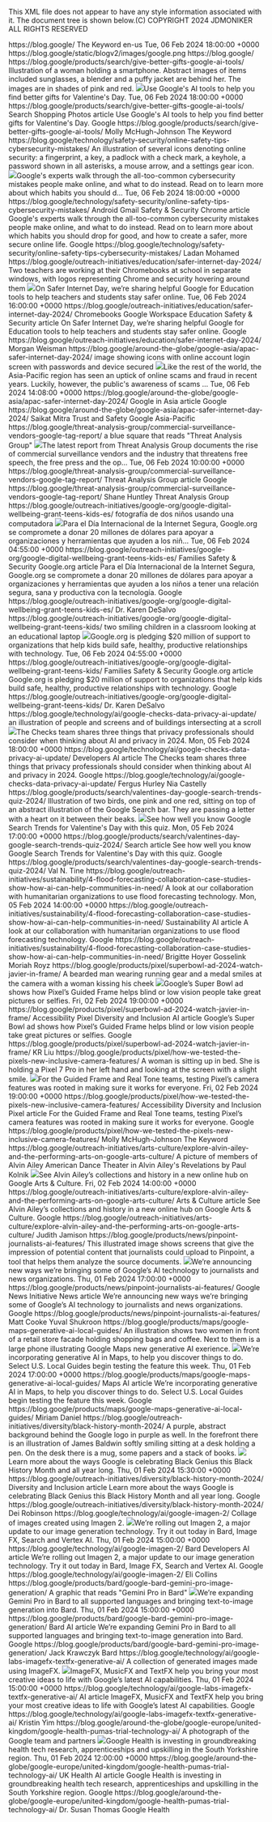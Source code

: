 This XML file does not appear to have any style information associated with it. The document tree is shown below.(C) COPYRIGHT 2024 JDMONIKER ALL 
RIGHTS RESERVED
<rss xmlns:atom="http://www.w3.org/2005/Atom" xmlns:content="http://purl.org/rss/1.0/modules/content/" xmlns:dc="http://purl.org/dc/elements/1.1/" xmlns:media="http://search.yahoo.com/mrss/" version="2.0">
<channel>
<title>The Keyword</title>
<link>https://blog.google/</link>
<description>The Keyword</description>
<atom:link href="https://blog.google/rss/" rel="self"/>
<language>en-us</language>
<lastBuildDate>Tue, 06 Feb 2024 18:00:00 +0000</lastBuildDate>
<image>
<url>https://blog.google/static/blogv2/images/google.png</url>
<title>The Keyword</title>
<link>https://blog.google/</link>
</image>
<item>
<title>6 AI tools to help you give better gifts</title>
<link>https://blog.google/products/search/give-better-gifts-google-ai-tools/</link>
<media:content height="540" medium="image" url="https://storage.googleapis.com/gweb-uniblog-publish-prod/images/EMEA-AI-Valentines-Gifting-01.max-600x600.format-webp.webp" width="540"/>
<media:description>Illustration of a woman holding a smartphone. Abstract images of items included sunglasses, a blender and a puffy jacket are behind her. The images are in shades of pink and red.</media:description>
<description><img src="https://storage.googleapis.com/gweb-uniblog-publish-prod/images/EMEA-AI-Valentines-Gifting-01.max-600x600.format-webp.webp">Use Google's AI tools to help you find better gifts for Valentine's Day.</description>
<pubDate>Tue, 06 Feb 2024 18:00:00 +0000</pubDate>
<guid>https://blog.google/products/search/give-better-gifts-google-ai-tools/</guid>
<category>Search</category>
<category>Shopping</category>
<category>Photos</category>
<og xmlns:og="http://ogp.me/ns#">
<type>article</type>
<title>6 AI tools to help you give better gifts</title>
<description>Use Google's AI tools to help you find better gifts for Valentine's Day.</description>
<site_name>Google</site_name>
<url>https://blog.google/products/search/give-better-gifts-google-ai-tools/</url>
</og>
<author xmlns:author="http://www.w3.org/2005/Atom">
<name>Molly McHugh-Johnson</name>
<title>Contributor</title>
<department>The Keyword</department>
<company/>
</author>
</item>
<item>
<title>6 cybersecurity mistakes people make — and what to do instead</title>
<link>https://blog.google/technology/safety-security/online-safety-tips-cybersecurity-mistakes/</link>
<media:content height="540" medium="image" url="https://storage.googleapis.com/gweb-uniblog-publish-prod/images/CybersecurityMistakes_Hero-1.max-600x600.format-webp.webp" width="540"/>
<media:description>An illustration of several icons denoting online security: a fingerprint, a key, a padlock with a check mark, a keyhole, a password shown in all asterisks, a mouse arrow, and a settings gear icon.</media:description>
<description><img src="https://storage.googleapis.com/gweb-uniblog-publish-prod/images/CybersecurityMistakes_Hero-1.max-600x600.format-webp.webp">Google's experts walk through the all-too-common cybersecurity mistakes people make online, and what to do instead. Read on to learn more about which habits you should d…</description>
<pubDate>Tue, 06 Feb 2024 18:00:00 +0000</pubDate>
<guid>https://blog.google/technology/safety-security/online-safety-tips-cybersecurity-mistakes/</guid>
<category>Android</category>
<category>Gmail</category>
<category>Safety & Security</category>
<category>Chrome</category>
<og xmlns:og="http://ogp.me/ns#">
<type>article</type>
<title>6 cybersecurity mistakes people make — and what to do instead</title>
<description>Google's experts walk through the all-too-common cybersecurity mistakes people make online, and what to do instead. Read on to learn more about which habits you should drop for good, and how to create a safer, more secure online life.</description>
<site_name>Google</site_name>
<url>https://blog.google/technology/safety-security/online-safety-tips-cybersecurity-mistakes/</url>
</og>
<author xmlns:author="http://www.w3.org/2005/Atom">
<name>Ladan Mohamed</name>
<title/>
<department/>
<company/>
</author>
</item>
<item>
<title>5 ways Google for Education helps teachers and students stay safer online</title>
<link>https://blog.google/outreach-initiatives/education/safer-internet-day-2024/</link>
<media:content height="540" medium="image" url="https://storage.googleapis.com/gweb-uniblog-publish-prod/images/021-SEC-EDU___Safer_internet_da.max-600x600.format-webp.webp" width="540"/>
<media:description>Two teachers are working at their Chromebooks at school in separate windows, with logos representing Chrome and security hovering around them</media:description>
<description><img src="https://storage.googleapis.com/gweb-uniblog-publish-prod/images/021-SEC-EDU___Safer_internet_da.max-600x600.format-webp.webp">On Safer Internet Day, we’re sharing helpful Google for Education tools to help teachers and students stay safer online.</description>
<pubDate>Tue, 06 Feb 2024 16:00:00 +0000</pubDate>
<guid>https://blog.google/outreach-initiatives/education/safer-internet-day-2024/</guid>
<category>Chromebooks</category>
<category>Google Workspace</category>
<category>Education</category>
<category>Safety & Security</category>
<og xmlns:og="http://ogp.me/ns#">
<type>article</type>
<title>5 ways Google for Education helps teachers and students stay safer online</title>
<description>On Safer Internet Day, we’re sharing helpful Google for Education tools to help teachers and students stay safer online.</description>
<site_name>Google</site_name>
<url>https://blog.google/outreach-initiatives/education/safer-internet-day-2024/</url>
</og>
<author xmlns:author="http://www.w3.org/2005/Atom">
<name>Morgan Weisman</name>
<title>Google for Education team</title>
<department/>
<company/>
</author>
</item>
<item>
<title>A collaborative effort to create a safer internet for Asia-Pacific</title>
<link>https://blog.google/around-the-globe/google-asia/apac-safer-internet-day-2024/</link>
<media:content height="540" medium="image" url="https://storage.googleapis.com/gweb-uniblog-publish-prod/images/Option_1_-_Blog_Header_-_Croppe.max-600x600.format-webp_epykbw1.webp" width="540"/>
<media:description>image showing icons with online account login screen with passwords and device secured</media:description>
<description><img src="https://storage.googleapis.com/gweb-uniblog-publish-prod/images/Option_1_-_Blog_Header_-_Croppe.max-600x600.format-webp_epykbw1.webp">Like the rest of the world, the Asia-Pacific region has seen an uptick of online scams and fraud in recent years. Luckily, however, the public&#x27;s awareness of scams …</description>
<pubDate>Tue, 06 Feb 2024 14:08:00 +0000</pubDate>
<guid>https://blog.google/around-the-globe/google-asia/apac-safer-internet-day-2024/</guid>
<category>Google in Asia</category>
<og xmlns:og="http://ogp.me/ns#">
<type>article</type>
<title>A collaborative effort to create a safer internet for Asia-Pacific</title>
<description/>
<site_name>Google</site_name>
<url>https://blog.google/around-the-globe/google-asia/apac-safer-internet-day-2024/</url>
</og>
<author xmlns:author="http://www.w3.org/2005/Atom">
<name>Saikat Mitra</name>
<title>Vice President and Head</title>
<department>Trust and Safety</department>
<company>Google Asia-Pacific</company>
</author>
</item>
<item>
<title>Buying Spying: How the commercial surveillance industry works and what can be done about it</title>
<link>https://blog.google/threat-analysis-group/commercial-surveillance-vendors-google-tag-report/</link>
<media:content height="540" medium="image" url="https://storage.googleapis.com/gweb-uniblog-publish-prod/images/TAG_PzwyAeM.max-600x600.format-webp.webp" width="540"/>
<media:description>a blue square that reads "Threat Analysis Group"</media:description>
<description><img src="https://storage.googleapis.com/gweb-uniblog-publish-prod/images/TAG_PzwyAeM.max-600x600.format-webp.webp">The latest report from Threat Analysis Group documents the rise of commercial surveillance vendors and the industry that threatens free speech, the free press and the op…</description>
<pubDate>Tue, 06 Feb 2024 10:00:00 +0000</pubDate>
<guid>https://blog.google/threat-analysis-group/commercial-surveillance-vendors-google-tag-report/</guid>
<category>Threat Analysis Group</category>
<og xmlns:og="http://ogp.me/ns#">
<type>article</type>
<title>Buying Spying: How the commercial surveillance industry works and what can be done about it</title>
<description/>
<site_name>Google</site_name>
<url>https://blog.google/threat-analysis-group/commercial-surveillance-vendors-google-tag-report/</url>
</og>
<author xmlns:author="http://www.w3.org/2005/Atom">
<name>Shane Huntley</name>
<title>Senior Director</title>
<department>Threat Analysis Group</department>
<company/>
</author>
</item>
<item>
<title>Nuevas colaboraciones, asistencia y herramientas para promocionar el bienestar digital de niños y adolescentes</title>
<link>https://blog.google/outreach-initiatives/google-org/google-digital-wellbeing-grant-teens-kids-es/</link>
<media:content height="540" medium="image" url="https://storage.googleapis.com/gweb-uniblog-publish-prod/images/106_50_6204204_3103860102_5_Qq3.max-600x600.format-webp.webp" width="540"/>
<media:description>fotografía de dos niños usando una computadora</media:description>
<description><img src="https://storage.googleapis.com/gweb-uniblog-publish-prod/images/106_50_6204204_3103860102_5_Qq3.max-600x600.format-webp.webp">Para el Día Internacional de la Internet Segura, Google.org se compromete a donar 20 millones de dólares para apoyar a organizaciones y herramientas que ayuden a los niñ…</description>
<pubDate>Tue, 06 Feb 2024 04:55:00 +0000</pubDate>
<guid>https://blog.google/outreach-initiatives/google-org/google-digital-wellbeing-grant-teens-kids-es/</guid>
<category>Families</category>
<category>Safety & Security</category>
<category>Google.org</category>
<og xmlns:og="http://ogp.me/ns#">
<type>article</type>
<title>Nuevas colaboraciones, asistencia y herramientas para promocionar el bienestar digital de niños y adolescentes</title>
<description>Para el Día Internacional de la Internet Segura, Google.org se compromete a donar 20 millones de dólares para apoyar a organizaciones y herramientas que ayuden a los niños a tener una relación segura, sana y productiva con la tecnología.</description>
<site_name>Google</site_name>
<url>https://blog.google/outreach-initiatives/google-org/google-digital-wellbeing-grant-teens-kids-es/</url>
</og>
<author xmlns:author="http://www.w3.org/2005/Atom">
<name>Dr. Karen DeSalvo</name>
<title>directora de Salud</title>
<department/>
<company/>
</author>
</item>
<item>
<title>A new commitment to digital wellbeing for kids and teens</title>
<link>https://blog.google/outreach-initiatives/google-org/google-digital-wellbeing-grant-teens-kids/</link>
<media:content height="540" medium="image" url="https://storage.googleapis.com/gweb-uniblog-publish-prod/images/106_50_6204204_3103860102_5_Qq3.max-600x600.format-webp.webp" width="540"/>
<media:description>two smiling children in a classroom looking at an educational laptop</media:description>
<description><img src="https://storage.googleapis.com/gweb-uniblog-publish-prod/images/106_50_6204204_3103860102_5_Qq3.max-600x600.format-webp.webp">Google.org is pledging $20 million of support to organizations that help kids build safe, healthy, productive relationships with technology.</description>
<pubDate>Tue, 06 Feb 2024 04:55:00 +0000</pubDate>
<guid>https://blog.google/outreach-initiatives/google-org/google-digital-wellbeing-grant-teens-kids/</guid>
<category>Families</category>
<category>Safety & Security</category>
<category>Google.org</category>
<og xmlns:og="http://ogp.me/ns#">
<type>article</type>
<title>A new commitment to digital wellbeing for kids and teens</title>
<description>Google.org is pledging $20 million of support to organizations that help kids build safe, healthy, productive relationships with technology.</description>
<site_name>Google</site_name>
<url>https://blog.google/outreach-initiatives/google-org/google-digital-wellbeing-grant-teens-kids/</url>
</og>
<author xmlns:author="http://www.w3.org/2005/Atom">
<name>Dr. Karen DeSalvo</name>
<title>Chief Health Officer, Google</title>
<department/>
<company/>
</author>
</item>
<item>
<title>3 things privacy professionals should consider at the intersection of AI and data privacy</title>
<link>https://blog.google/technology/ai/google-checks-data-privacy-ai-update/</link>
<media:content height="540" medium="image" url="https://storage.googleapis.com/gweb-uniblog-publish-prod/images/Blog_Hero_Image_-_Harmonizing_p.max-600x600.format-webp.webp" width="540"/>
<media:description>an illustration of people and screens and of buildings intersecting at a scroll</media:description>
<description><img src="https://storage.googleapis.com/gweb-uniblog-publish-prod/images/Blog_Hero_Image_-_Harmonizing_p.max-600x600.format-webp.webp">The Checks team shares three things that privacy professionals should consider when thinking about AI and privacy in 2024.</description>
<pubDate>Mon, 05 Feb 2024 18:00:00 +0000</pubDate>
<guid>https://blog.google/technology/ai/google-checks-data-privacy-ai-update/</guid>
<category>Developers</category>
<category>AI</category>
<og xmlns:og="http://ogp.me/ns#">
<type>article</type>
<title>3 things privacy professionals should consider at the intersection of AI and data privacy</title>
<description>The Checks team shares three things that privacy professionals should consider when thinking about AI and privacy in 2024.</description>
<site_name>Google</site_name>
<url>https://blog.google/technology/ai/google-checks-data-privacy-ai-update/</url>
</og>
<author xmlns:author="http://www.w3.org/2005/Atom">
<name>Fergus Hurley</name>
<title>Co-Founder & GM, Checks</title>
<department/>
<company/>
</author>
<author xmlns:author="http://www.w3.org/2005/Atom">
<name>Nia Castelly</name>
<title>Co-Founder & Legal Lead, Checks</title>
<department/>
<company/>
</author>
</item>
<item>
<title>Quiz: How well do you know Valentine’s Day Search Trends?</title>
<link>https://blog.google/products/search/valentines-day-google-search-trends-quiz-2024/</link>
<media:content height="540" medium="image" url="https://storage.googleapis.com/gweb-uniblog-publish-prod/images/Hero-Option2.max-600x600.format-webp.webp" width="540"/>
<media:description>Illustration of two birds, one pink and one red, sitting on top of an abstract illustration of the Google Search bar. They are passing a letter with a heart on it between their beaks.</media:description>
<description><img src="https://storage.googleapis.com/gweb-uniblog-publish-prod/images/Hero-Option2.max-600x600.format-webp.webp">See how well you know Google Search Trends for Valentine's Day with this quiz.</description>
<pubDate>Mon, 05 Feb 2024 17:00:00 +0000</pubDate>
<guid>https://blog.google/products/search/valentines-day-google-search-trends-quiz-2024/</guid>
<category>Search</category>
<og xmlns:og="http://ogp.me/ns#">
<type>article</type>
<title>Quiz: How well do you know Valentine’s Day Search Trends?</title>
<description>See how well you know Google Search Trends for Valentine's Day with this quiz.</description>
<site_name>Google</site_name>
<url>https://blog.google/products/search/valentines-day-google-search-trends-quiz-2024/</url>
</og>
<author xmlns:author="http://www.w3.org/2005/Atom">
<name>Val N. Tine</name>
<title/>
<department/>
<company/>
</author>
</item>
<item>
<title>How AI flood forecasting can help communities in need</title>
<link>https://blog.google/outreach-initiatives/sustainability/4-flood-forecasting-collaboration-case-studies-show-how-ai-can-help-communities-in-need/</link>
<description>A look at our collaboration with humanitarian organizations to use flood forecasting technology.</description>
<pubDate>Mon, 05 Feb 2024 14:00:00 +0000</pubDate>
<guid>https://blog.google/outreach-initiatives/sustainability/4-flood-forecasting-collaboration-case-studies-show-how-ai-can-help-communities-in-need/</guid>
<category>Sustainability</category>
<category>AI</category>
<og xmlns:og="http://ogp.me/ns#">
<type>article</type>
<title>How AI flood forecasting can help communities in need</title>
<description>A look at our collaboration with humanitarian organizations to use flood forecasting technology.</description>
<site_name>Google</site_name>
<url>https://blog.google/outreach-initiatives/sustainability/4-flood-forecasting-collaboration-case-studies-show-how-ai-can-help-communities-in-need/</url>
</og>
<author xmlns:author="http://www.w3.org/2005/Atom">
<name>Brigitte Hoyer Gosselink</name>
<title>Director, Google.org</title>
<department/>
<company/>
</author>
<author xmlns:author="http://www.w3.org/2005/Atom">
<name>Moriah Royz</name>
<title>Group Product Manager, Google Research</title>
<department/>
<company/>
</author>
</item>
<item>
<title>Watch our new Pixel ad ahead of the big game</title>
<link>https://blog.google/products/pixel/superbowl-ad-2024-watch-javier-in-frame/</link>
<media:content height="540" medium="image" url="https://storage.googleapis.com/gweb-uniblog-publish-prod/images/Pixel_Magpie_Sport_PRESS_02_202.max-600x600.format-webp.webp" width="540"/>
<media:description>A bearded man wearing running gear and a medal smiles at the camera with a woman kissing his cheek</media:description>
<description><img src="https://storage.googleapis.com/gweb-uniblog-publish-prod/images/Pixel_Magpie_Sport_PRESS_02_202.max-600x600.format-webp.webp">Google’s Super Bowl ad shows how Pixel’s Guided Frame helps blind or low vision people take great pictures or selfies.</description>
<pubDate>Fri, 02 Feb 2024 19:00:00 +0000</pubDate>
<guid>https://blog.google/products/pixel/superbowl-ad-2024-watch-javier-in-frame/</guid>
<category>Accessibility</category>
<category>Pixel</category>
<category>Diversity and Inclusion</category>
<category>AI</category>
<og xmlns:og="http://ogp.me/ns#">
<type>article</type>
<title>Watch our new Pixel ad ahead of the big game</title>
<description>Google’s Super Bowl ad shows how Pixel’s Guided Frame helps blind or low vision people take great pictures or selfies.</description>
<site_name>Google</site_name>
<url>https://blog.google/products/pixel/superbowl-ad-2024-watch-javier-in-frame/</url>
</og>
<author xmlns:author="http://www.w3.org/2005/Atom">
<name>KR Liu</name>
<title>Head of Disability Innovation, Brand Studio</title>
<department/>
<company/>
</author>
</item>
<item>
<title>How we tested Guided Frame and Real Tone on Pixel</title>
<link>https://blog.google/products/pixel/how-we-tested-the-pixels-new-inclusive-camera-features/</link>
<media:content height="540" medium="image" url="https://storage.googleapis.com/gweb-uniblog-publish-prod/images/How-we-tested-Guided-Frame-and-.max-600x600.format-webp.webp" width="540"/>
<media:description>A woman is sitting up in bed. She is holding a Pixel 7 Pro in her left hand and looking at the screen with a slight smile.</media:description>
<description><img src="https://storage.googleapis.com/gweb-uniblog-publish-prod/images/How-we-tested-Guided-Frame-and-.max-600x600.format-webp.webp">For the Guided Frame and Real Tone teams, testing Pixel’s camera features was rooted in making sure it works for everyone.</description>
<pubDate>Fri, 02 Feb 2024 19:00:00 +0000</pubDate>
<guid>https://blog.google/products/pixel/how-we-tested-the-pixels-new-inclusive-camera-features/</guid>
<category>Accessibility</category>
<category>Diversity and Inclusion</category>
<category>Pixel</category>
<og xmlns:og="http://ogp.me/ns#">
<type>article</type>
<title>How we tested Guided Frame and Real Tone on Pixel</title>
<description>For the Guided Frame and Real Tone teams, testing Pixel’s camera features was rooted in making sure it works for everyone.</description>
<site_name>Google</site_name>
<url>https://blog.google/products/pixel/how-we-tested-the-pixels-new-inclusive-camera-features/</url>
</og>
<author xmlns:author="http://www.w3.org/2005/Atom">
<name>Molly McHugh-Johnson</name>
<title>Contributor</title>
<department>The Keyword</department>
<company/>
</author>
</item>
<item>
<title>Explore Alvin Ailey and the performing arts on Google Arts & Culture</title>
<link>https://blog.google/outreach-initiatives/arts-culture/explore-alvin-ailey-and-the-performing-arts-on-google-arts-culture/</link>
<media:content height="540" medium="image" url="https://storage.googleapis.com/gweb-uniblog-publish-prod/images/Alvin_Ailey_American_Dance_Thea.max-600x600.format-webp_MmguOAj.webp" width="540"/>
<media:description>A picture of members of Alvin Ailey American Dance Theater in Alvin Ailey's Revelations by Paul Kolnik</media:description>
<description><img src="https://storage.googleapis.com/gweb-uniblog-publish-prod/images/Alvin_Ailey_American_Dance_Thea.max-600x600.format-webp_MmguOAj.webp">See Alvin Ailey’s collections and history in a new online hub on Google Arts & Culture.</description>
<pubDate>Fri, 02 Feb 2024 14:00:00 +0000</pubDate>
<guid>https://blog.google/outreach-initiatives/arts-culture/explore-alvin-ailey-and-the-performing-arts-on-google-arts-culture/</guid>
<category>Arts & Culture</category>
<og xmlns:og="http://ogp.me/ns#">
<type>article</type>
<title>Explore Alvin Ailey and the performing arts on Google Arts & Culture</title>
<description>See Alvin Ailey’s collections and history in a new online hub on Google Arts & Culture.</description>
<site_name>Google</site_name>
<url>https://blog.google/outreach-initiatives/arts-culture/explore-alvin-ailey-and-the-performing-arts-on-google-arts-culture/</url>
</og>
<author xmlns:author="http://www.w3.org/2005/Atom">
<name>Judith Jamison</name>
<title>Artistic Director Emerita, Alvin Ailey American Dance Theater</title>
<department/>
<company/>
</author>
</item>
<item>
<title>New funding, trainings and tools to help journalists</title>
<link>https://blog.google/products/news/pinpoint-journalists-ai-features/</link>
<media:content height="540" medium="image" url="https://storage.googleapis.com/gweb-uniblog-publish-prod/images/pinpoint-00836.max-600x600.format-webp.webp" width="540"/>
<media:description>This illustrated image shows screens that give the impression of potential content that journalists could upload to Pinpoint, a tool that helps them analyze the source documents.</media:description>
<description><img src="https://storage.googleapis.com/gweb-uniblog-publish-prod/images/pinpoint-00836.max-600x600.format-webp.webp">We’re announcing new ways we’re bringing some of Google’s AI technology to journalists and news organizations.</description>
<pubDate>Thu, 01 Feb 2024 17:00:00 +0000</pubDate>
<guid>https://blog.google/products/news/pinpoint-journalists-ai-features/</guid>
<category>Google News Initiative</category>
<category>News</category>
<og xmlns:og="http://ogp.me/ns#">
<type>article</type>
<title>New funding, trainings and tools to help journalists</title>
<description>We’re announcing new ways we’re bringing some of Google’s AI technology to journalists and news organizations.</description>
<site_name>Google</site_name>
<url>https://blog.google/products/news/pinpoint-journalists-ai-features/</url>
</og>
<author xmlns:author="http://www.w3.org/2005/Atom">
<name>Matt Cooke</name>
<title>Head of Google News Lab</title>
<department/>
<company/>
</author>
<author xmlns:author="http://www.w3.org/2005/Atom">
<name>Yuval Shukroon</name>
<title>Product Manager</title>
<department/>
<company/>
</author>
</item>
<item>
<title>A new way to discover places with generative AI in Maps</title>
<link>https://blog.google/products/maps/google-maps-generative-ai-local-guides/</link>
<media:content height="540" medium="image" url="https://storage.googleapis.com/gweb-uniblog-publish-prod/images/0-1_VGViYLS.max-600x600.format-webp.webp" width="540"/>
<media:description>An illustration shows two women in front of a retail store facade holding shopping bags and coffee. Next to them is a large phone illustrating Google Maps new generative AI exerience.</media:description>
<description><img src="https://storage.googleapis.com/gweb-uniblog-publish-prod/images/0-1_VGViYLS.max-600x600.format-webp.webp">We’re incorporating generative AI in Maps, to help you discover things to do. Select U.S. Local Guides begin testing the feature this week.</description>
<pubDate>Thu, 01 Feb 2024 17:00:00 +0000</pubDate>
<guid>https://blog.google/products/maps/google-maps-generative-ai-local-guides/</guid>
<category>Maps</category>
<category>AI</category>
<og xmlns:og="http://ogp.me/ns#">
<type>article</type>
<title>A new way to discover places with generative AI in Maps</title>
<description>We’re incorporating generative AI in Maps, to help you discover things to do. Select U.S. Local Guides begin testing the feature this week.</description>
<site_name>Google</site_name>
<url>https://blog.google/products/maps/google-maps-generative-ai-local-guides/</url>
</og>
<author xmlns:author="http://www.w3.org/2005/Atom">
<name>Miriam Daniel</name>
<title>VP & GM, Google Maps</title>
<department/>
<company/>
</author>
</item>
<item>
<title>Celebrating Black History: Past, Present and Afrofuturism</title>
<link>https://blog.google/outreach-initiatives/diversity/black-history-month-2024/</link>
<media:content height="540" medium="image" url="https://storage.googleapis.com/gweb-uniblog-publish-prod/images/Keyword_Hero_3FfjPLa.max-600x600.format-webp.webp" width="540"/>
<media:description>A purple, abstract background behind the Google logo in purple as well. In the forefront there is an illustration of James Baldwin softly smiling sitting at a desk holding a pen. On the desk there is a mug, some papers and a stack of books.</media:description>
<description><img src="https://storage.googleapis.com/gweb-uniblog-publish-prod/images/Keyword_Hero_3FfjPLa.max-600x600.format-webp.webp">Learn more about the ways Google is celebrating Black Genius this Black History Month and all year long.</description>
<pubDate>Thu, 01 Feb 2024 15:30:00 +0000</pubDate>
<guid>https://blog.google/outreach-initiatives/diversity/black-history-month-2024/</guid>
<category>Diversity and Inclusion</category>
<og xmlns:og="http://ogp.me/ns#">
<type>article</type>
<title>Celebrating Black History: Past, Present and Afrofuturism</title>
<description>Learn more about the ways Google is celebrating Black Genius this Black History Month and all year long.</description>
<site_name>Google</site_name>
<url>https://blog.google/outreach-initiatives/diversity/black-history-month-2024/</url>
</og>
<author xmlns:author="http://www.w3.org/2005/Atom">
<name>Dei Robinson</name>
<title>Site Reliability Engineer and Global co-lead for the Black Googler Network</title>
<department/>
<company/>
</author>
</item>
<item>
<title>New and better ways to create images with Imagen 2</title>
<link>https://blog.google/technology/ai/google-imagen-2/</link>
<media:content height="540" medium="image" url="https://storage.googleapis.com/gweb-uniblog-publish-prod/images/ImageGen_KeywordHero.max-600x600.format-webp.webp" width="540"/>
<media:description>Collage of images created using Imagen 2.</media:description>
<description><img src="https://storage.googleapis.com/gweb-uniblog-publish-prod/images/ImageGen_KeywordHero.max-600x600.format-webp.webp">We’re rolling out Imagen 2, a major update to our image generation technology. Try it out today in Bard, Image FX, Search and Vertex AI.</description>
<pubDate>Thu, 01 Feb 2024 15:00:00 +0000</pubDate>
<guid>https://blog.google/technology/ai/google-imagen-2/</guid>
<category>Bard</category>
<category>Developers</category>
<category>AI</category>
<og xmlns:og="http://ogp.me/ns#">
<type>article</type>
<title>New and better ways to create images with Imagen 2</title>
<description>We’re rolling out Imagen 2, a major update to our image generation technology. Try it out today in Bard, Image FX, Search and Vertex AI.</description>
<site_name>Google</site_name>
<url>https://blog.google/technology/ai/google-imagen-2/</url>
</og>
<author xmlns:author="http://www.w3.org/2005/Atom">
<name>Eli Collins</name>
<title>VP, Google DeepMind</title>
<department/>
<company/>
</author>
</item>
<item>
<title>Bard’s latest updates: Access Gemini Pro globally and generate images</title>
<link>https://blog.google/products/bard/google-bard-gemini-pro-image-generation/</link>
<media:content height="540" medium="image" url="https://storage.googleapis.com/gweb-uniblog-publish-prod/images/Hero_10_1.max-600x600.format-webp.webp" width="540"/>
<media:description>A graphic that reads "Gemini Pro in Bard"</media:description>
<description><img src="https://storage.googleapis.com/gweb-uniblog-publish-prod/images/Hero_10_1.max-600x600.format-webp.webp">We’re expanding Gemini Pro in Bard to all supported languages and bringing text-to-image generation into Bard.</description>
<pubDate>Thu, 01 Feb 2024 15:00:00 +0000</pubDate>
<guid>https://blog.google/products/bard/google-bard-gemini-pro-image-generation/</guid>
<category>Bard</category>
<category>AI</category>
<og xmlns:og="http://ogp.me/ns#">
<type>article</type>
<title>Bard’s latest updates: Access Gemini Pro globally and generate images</title>
<description>We’re expanding Gemini Pro in Bard to all supported languages and bringing text-to-image generation into Bard.</description>
<site_name>Google</site_name>
<url>https://blog.google/products/bard/google-bard-gemini-pro-image-generation/</url>
</og>
<author xmlns:author="http://www.w3.org/2005/Atom">
<name>Jack Krawczyk</name>
<title>Product Lead</title>
<department>Bard</department>
<company/>
</author>
</item>
<item>
<title>Try ImageFX and MusicFX, our newest generative AI tools in Labs</title>
<link>https://blog.google/technology/ai/google-labs-imagefx-textfx-generative-ai/</link>
<media:content height="540" medium="image" url="https://storage.googleapis.com/gweb-uniblog-publish-prod/images/keyframe_fx_hero.max-600x600.format-webp.webp" width="540"/>
<media:description>A collection of generated images made using ImageFX.</media:description>
<description><img src="https://storage.googleapis.com/gweb-uniblog-publish-prod/images/keyframe_fx_hero.max-600x600.format-webp.webp">ImageFX, MusicFX and TextFX help you bring your most creative ideas to life with Google’s latest AI capabilities.</description>
<pubDate>Thu, 01 Feb 2024 15:00:00 +0000</pubDate>
<guid>https://blog.google/technology/ai/google-labs-imagefx-textfx-generative-ai/</guid>
<category>AI</category>
<og xmlns:og="http://ogp.me/ns#">
<type>article</type>
<title>Try ImageFX and MusicFX, our newest generative AI tools in Labs</title>
<description>ImageFX, MusicFX and TextFX help you bring your most creative ideas to life with Google’s latest AI capabilities.</description>
<site_name>Google</site_name>
<url>https://blog.google/technology/ai/google-labs-imagefx-textfx-generative-ai/</url>
</og>
<author xmlns:author="http://www.w3.org/2005/Atom">
<name>Kristin Yim</name>
<title>Product Manager, Labs</title>
<department/>
<company/>
</author>
</item>
<item>
<title>New ways to improve health outcomes in South Yorkshire</title>
<link>https://blog.google/around-the-globe/google-europe/united-kingdom/google-health-pumas-trial-technology-ai/</link>
<media:content height="540" medium="image" url="https://storage.googleapis.com/gweb-uniblog-publish-prod/images/20240201103742_GC107341.max-600x600.format-webp.webp" width="540"/>
<media:description>A photograph of the Google team and partners</media:description>
<description><img src="https://storage.googleapis.com/gweb-uniblog-publish-prod/images/20240201103742_GC107341.max-600x600.format-webp.webp">Google Health is investing in groundbreaking health tech research, apprenticeships and upskilling in the South Yorkshire region.</description>
<pubDate>Thu, 01 Feb 2024 12:00:00 +0000</pubDate>
<guid>https://blog.google/around-the-globe/google-europe/united-kingdom/google-health-pumas-trial-technology-ai/</guid>
<category>UK</category>
<category>Health</category>
<category>AI</category>
<og xmlns:og="http://ogp.me/ns#">
<type>article</type>
<title>New ways to improve health outcomes in South Yorkshire</title>
<description>Google Health is investing in groundbreaking health tech research, apprenticeships and upskilling in the South Yorkshire region.</description>
<site_name>Google</site_name>
<url>https://blog.google/around-the-globe/google-europe/united-kingdom/google-health-pumas-trial-technology-ai/</url>
</og>
<author xmlns:author="http://www.w3.org/2005/Atom">
<name>Dr. Susan Thomas</name>
<title>UK Director</title>
<department>Google Health</department>
<company/>
</author>
</item>
</channel>
</rss>
